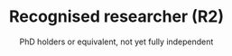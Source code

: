 ---
role-id: researcher
title: Recognised researcher (R2)
subtitle: PhD holders or equivalent, not yet fully independent
sources: 
  - TU Delft workshop
mapping: 
  - 
    keyskill: data_reusage
    description: |-
      Understanding the opportunities that existing sources can offer as raw material for your own research, you can demonstrate the skills to find, access, integrate and reuse data from these sources. These may be publicly available trustworthy repositories in your own domain, or other reputable sources, including your network of collaborators. You help students and colleagues to translate secondary data or code from its original context, to address new questions or problems. You seek advice from other professionals where appropriate, to help broaden the opportunities available, or to make data actionable, whether it is from external sources or within your own team.
    level: intermediate
    support_providers: 
      - Data steward
      - Data librarian
      - Archivist
  - 
    keyskill: open_research_tools_services_usage_or_development
    description: |-
      You can describe the opportunities that electronic lab notebooks, virtual research environments and other online services should offer your research. If your research analyses depend on specific software code or scripts these are made as open as possible, or as closed as necessary to comply with legal obligations. You.can show you understand how to give and get attribution for any contributions that software authors make to published results.
    level: basic
    support_providers: 
      - Research software engineer
      - Data service architect
  - 
    keyskill: fair_output_preparation_and_documentation
    description: |-
      You can identify examples of data and code that offer insights to advance your field, and understand the importance of these being FAIR. You understand also that the value of data for reuse, and as evidence for published research claims, depends on there being a traceable path of documentation from creation to analysis. You can apply provenance concepts in your community, and use standard formats and identifiers for metadata and data. Using these you help yourself and others to find and get further practical value from research data, making it accessible, and recording  how data is managed  to ensure it is interoperable and reusable in different contexts.
    level: intermediate
    support_providers: 
      - Data steward
      - Research software engineer
      - Data librarian
  - 
    keyskill: contribution_recognition_citation_and_acknowledgement
    description: |-
      Building on your awareness  of research integrity principles and codes of professional research conduct you show you are able to properly cite any data, code and methods that you reuse. When you publish results you also acknowledge your collaborators, technicians or others who have contributed to results, as co-authors where appropriate. You apply standards to credit those who helped with collection, management, documentation, publication and archiving of research outputs, so that everyone’s expertise is appropriately rewarded. By using standard output identifiers (e.g. DOIs) researcher identifiers (e.g. ORCID) and contributor roles (e.g. the CRediT taxonomy) you also help to make your outputs findable by others.
    level: intermediate
    support_providers: 
      - Data steward
      - Data librarian
---